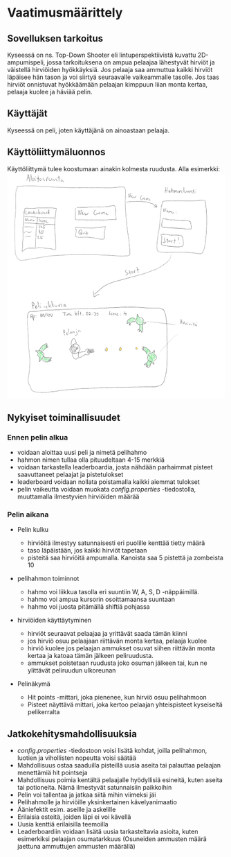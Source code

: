 # Vaatimusmäärittely
## Sovelluksen tarkoitus

Kyseessä on ns. Top-Down Shooter eli lintuperspektiivistä kuvattu 2D-ampumispeli, jossa tarkoituksena on ampua pelaajaa lähestyvät hirviöt ja väistellä hirviöiden hyökkäyksiä. Jos pelaaja saa ammuttua kaikki hirviöt läpäisee hän tason ja voi siirtyä seuraavalle vaikeammalle tasolle. Jos taas hirviöt onnistuvat hyökkäämään pelaajan kimppuun liian monta kertaa, pelaaja kuolee ja häviää pelin.

## Käyttäjät

Kyseessä on peli, joten käyttäjänä on ainoastaan pelaaja.

## Käyttöliittymäluonnos
Käyttöliittymä tulee koostumaan ainakin kolmesta ruudusta. Alla esimerkki: 
<img src="https://github.com/chipfrog/ot-harjoitustyo/blob/master/shooter/dokumentaatio/kuvat/Kayttoliittymaluonnos.PNG">

## Nykyiset toiminallisuudet

### Ennen pelin alkua
- voidaan aloittaa uusi peli ja nimetä pelihahmo
- hahmon nimen tullaa olla pituudeltaan 4-15 merkkiä
- voidaan tarkastella leaderboardia, josta nähdään parhaimmat pisteet saavuttaneet pelaajat ja pistetulokset
- leaderboard voidaan nollata poistamalla kaikki aiemmat tulokset
- pelin vaikeutta voidaan muokata _config.properties_ -tiedostolla, muuttamalla ilmestyvien hirviöiden määrää 

### Pelin aikana
- Pelin kulku 
  - hirviöitä ilmestyy satunnaisesti eri puolille kenttää tietty määrä
  - taso läpäistään, jos kaikki hirviöt tapetaan
  - pisteitä saa hirviöitä ampumalla. Kanoista saa 5 pistettä ja zombeista 10

- pelihahmon toiminnot
  - hahmo voi liikkua tasolla eri suuntiin W, A, S, D -näppäimillä.
  - hahmo voi ampua kursorin osoittamaansa suuntaan
  - hahmo voi juosta pitämällä shiftiä pohjassa

- hirviöiden käyttäytyminen
  - hirviöt seuraavat pelaajaa ja yrittävät saada tämän kiinni
  - jos hirviö osuu pelaajaan riittävän monta kertaa, pelaaja kuolee
  - hirviö kuolee jos pelaajan ammukset osuvat siihen riittävän monta kertaa ja katoaa tämän jälkeen peliruudusta.
  - ammukset poistetaan ruudusta joko osuman jälkeen tai, kun ne ylittävät peliruudun ulkoreunan

- Pelinäkymä
  - Hit points -mittari, joka pienenee, kun hirviö osuu pelihahmoon
  - Pisteet näyttävä  mittari, joka kertoo pelaajan yhteispisteet kyseiseltä pelikerralta

## Jatkokehitysmahdollisuuksia
- _config.properties_ -tiedostoon voisi lisätä kohdat, joilla pelihahmon, luotien ja vihollisten nopeutta voisi säätää
- Mahdollisuus ostaa saaduilla pisteillä uusia aseita tai palauttaa pelaajan menettämiä hit pointseja
- Mahdollisuus poimia kentältä pelaajalle hyödyllisiä esineitä, kuten aseita tai potioneita. Nämä ilmestyvät satunnaisiin       paikkoihin
- Pelin voi tallentaa ja jatkaa siitä mihin viimeksi jäi
- Pelihahmolle ja hirviöille yksinkertainen kävelyanimaatio
- Ääniefektit esim. aseille ja askelille
- Erilaisia esteitä, joiden läpi ei voi kävellä 
- Uusia kenttiä erilaisilla teemoilla
- Leaderboardiin voidaan lisätä uusia tarkasteltavia asioita, kuten esimerkiksi pelaajan osumatarkkuus (Osuneiden ammusten     määrä jaettuna ammuttujen ammusten määrällä)


